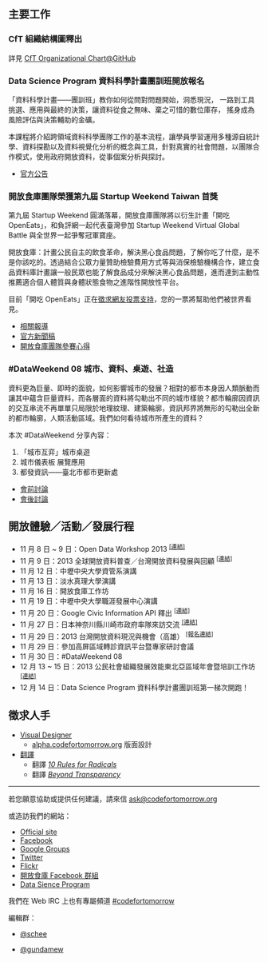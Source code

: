 ## 主要工作

### CfT 組織結構圖釋出
詳見 [CfT Organizational Chart@GitHub][2]

### Data Science Program 資料科學計畫團訓班開放報名
「資料科學計畫——團訓班」教你如何從問對問題開始，洞悉現況， 一路到工具挑選、應用與最終的決策，讓資料從食之無味、棄之可惜的數位庫存， 搖身成為風險評估與決策輔助的金礦。

本課程將介紹跨領域資料科學團隊工作的基本流程，讓學員學習運用多種源自統計學、資料探勘以及資料視覺化分析的概念與工具，針對真實的社會問題，以團隊合作模式，使用政府開放資料，從事個案分析與探討。

- [官方公告][3]

### 開放食庫團隊榮獲第九屆 Startup Weekend Taiwan 首獎
第九屆 Startup Weekend 圓滿落幕，開放食庫團隊將以衍生計畫「開吃 OpenEats」，和負評網一起代表臺灣參加 Startup Weekend Virtual Global Battle 與全世界一起爭奪冠軍寶座。

開放食庫：計畫公民自主的飲食革命，解決黑心食品問題，了解你吃了什麼，是不是你該吃的。透過結合公眾力量贊助檢驗費用方式等與消保檢驗機構合作，建立食品資料庫計畫讓一般民眾也能了解食品成分來解決黑心食品問題，進而達到主動性推薦適合個人體質與身體狀態食物之進階性開放性平台。

目前「開吃 OpenEats」正在[徵求網友投票支持][4]，您的一票將幫助他們被世界看見。

- [相關報導][5]
- [官方新聞稿][6]
- [開放食庫團隊參賽心得][7]

### #DataWeekend 08 城市、資料、桌遊、社造
資料更為巨量、即時的面貌，如何影響城市的發展？相對的都市本身因人類脈動而讓其中蘊含巨量資料，而各層面的資料將勾勒出不同的城市樣貌？都市輪廓因資訊的交互串流不再單單只局限於地理紋理、建築輪廓，資訊邦界將無形的勾勒出全新的都市輪廓，人類活動區域。我們如何看待城市所產生的資料？

本次 #DataWeekend 分享內容：

1. 「城市互弈」城市桌遊  
2. 城市儀表板 展覽應用
3. 都發資訊——臺北市都市更新處

- [會前討論][8]
- [會後討論][9]

## 開放體驗／活動／發展行程
- 11 月 8 日 ~ 9 日：Open Data Workshop 2013 <sup>[\[連結\]][10]</sup>
- 11 月 9 日：2013 全球開放資料普查／台灣開放資料發展與回顧 <sup>[\[連結\]][11]</sup>
- 11 月 12 日：中壢中央大學資管系演講
- 11 月 13 日：淡水真理大學演講
- 11 月 16 日：開放食庫工作坊
- 11 月 19 日：中壢中央大學職涯發展中心演講
- 11 月 20 日：Google Civic Information API 釋出 <sup>[\[連結\]][12]</sup>
- 11 月 27 日：日本神奈川縣川崎市政府率隊來訪交流 <sup>[\[連結\]][13]</sup>
- 11 月 29 日：2013 台灣開放資料現況與機會（高雄） <sup>[\[報名連結\]][15]</sup>
- 11 月 29 日：參加高屏區域轉診資訊平台暨專家研討會議
- 11 月 30 日：#DataWeekend 08
- 12 月 13 ~ 15 日：2013 公民社會組織發展效能東北亞區域年會暨培訓工作坊 <sup>[\[連結\]][16]</sup>
- 12 月 14 日：Data Science Program 資料科學計畫團訓班第一梯次開跑！

## 徵求人手
- [Visual Designer][17]
    - [alpha.codefortomorrow.org][18] 版面設計
- [翻譯][19]
    - 翻譯 [*10 Rules for Radicals*][20]
    - 翻譯 [*Beyond Transparency*][21]

---

若您願意協助或提供任何建議，請來信 ask@codefortomorrow.org

或造訪我們的網站：

- [Official site][22]
- [Facebook][23]
- [Google Groups][24]
- [Twitter][25]
- [Flickr][26]
- [開放食庫 Facebook 群組][27]
- [Data Sience Program][28]

我們在 Web IRC 上也有專屬頻道 [#codefortomorrow][29]

編輯群：

- [@schee][30]
- [@gundamew][31]


  [1]: https://groups.google.com/d/msg/codefortomorrow/9fNGONEcLzc/Kb0xnNacJzoJ
  [2]: https://github.com/codefortomorrow/foundation-document/blob/master/cft-org-chart-2013q4.png
  [3]: http://datasci.co/2013/11/24/datasci-open-2013/
  [4]: http://openeats.co/
  [5]: http://bnext.com.tw/article/view/id/30172
  [6]: https://startupweekendtaiwan.hackpad.com/-Startup-Weekend-Taiwan--terrRPlHVeY
  [7]: http://water-yh-su.blogspot.tw/2013/11/2013-startup-weekend-9-taipei.html
  [8]: https://groups.google.com/d/msg/codefortomorrow/Mb6GmF9WrnU/NRVfW75kA9kJ
  [9]: https://groups.google.com/d/msg/codefortomorrow/8OFuan7UsoI/67dRzFTJ4PgJ
  [10]: https://groups.google.com/d/msg/codefortomorrow/TMgEdJqPIyA/6lCPtnxXK40J
  [11]: https://groups.google.com/d/msg/codefortomorrow/s6SuYdCx1kY/tD-i5tgcLq8J
  [12]: https://groups.google.com/d/msg/codefortomorrow/wZQax-qCXDs/yoEByXfpfQUJ
  [13]: https://groups.google.com/d/msg/codefortomorrow/BybG60N-ZOw/XNsldg6aF_EJ
  [15]: https://kktix.com/events/cft-khh-2013/
  [16]: https://groups.google.com/d/msg/codefortomorrow/7sQR6QBJsrs/L_OrWLI9v0UJ
  [17]: https://groups.google.com/d/msg/codefortomorrow/LmCRq_y0czg/UXNfX8YgNZoJ
  [18]: http://alpha.codefortomorrow.org/
  [19]: https://groups.google.com/d/msg/codefortomorrow/RK4-uLZLbgQ/lrg_VbSkjTgJ
  [20]: https://archive.org/details/org.resource.public.10rules
  [21]: https://groups.google.com/d/msg/codefortomorrow/60Jx3cp7TLY/CcOc6FFrOOEJ
  [22]: http://codefortomorrow.org/
  [23]: https://www.facebook.com/CodeForTomorrow
  [24]: http://groups.google.com/group/codefortomorrow
  [25]: http://twitter.com/codefortomorrow
  [26]: http://www.flickr.com/groups/codefortomorrow/
  [27]: https://www.facebook.com/groups/foodopendata/
  [28]: http://datasci.co
  [29]: http://webchat.freenode.net/?channels=codefortomorrow
  [30]: https://github.com/schee
  [31]: https://github.com/gundamew

